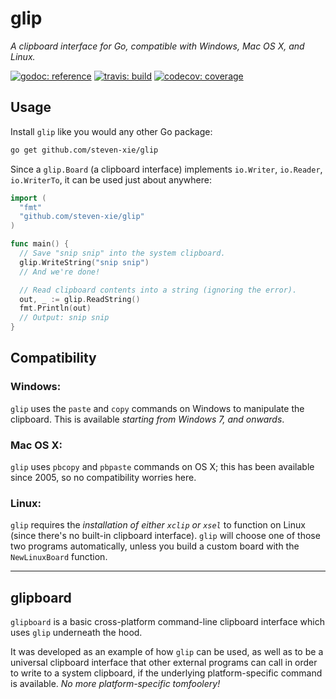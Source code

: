 # glip

_A clipboard interface for Go, compatible with Windows, Mac OS X, and Linux._

[![godoc: reference][godoc-img]][godoc]
[![travis: build][travis-img]][travis]
[![codecov: coverage][codecov-img]][codecov]

## Usage

Install `glip` like you would any other Go package:

```bash
go get github.com/steven-xie/glip
```

Since a `glip.Board` (a clipboard interface) implements `io.Writer`,
`io.Reader`, `io.WriterTo`, it can be used just about anywhere:

```go
import (
  "fmt"
  "github.com/steven-xie/glip"
)

func main() {
  // Save "snip snip" into the system clipboard.
  glip.WriteString("snip snip")
  // And we're done!

  // Read clipboard contents into a string (ignoring the error).
  out, _ := glip.ReadString()
  fmt.Println(out)
  // Output: snip snip
}
```

## Compatibility

### Windows:

`glip` uses the `paste` and `copy` commands on Windows to manipulate the
clipboard. This is available _starting from Windows 7, and onwards_.

### Mac OS X:

`glip` uses `pbcopy` and `pbpaste` commands on OS X; this has been available
since 2005, so no compatibility worries here.

### Linux:

`glip` requires the _installation of either `xclip` or `xsel`_ to function on
Linux (since there's no built-in clipboard interface). `glip` will choose
one of those two programs automatically, unless you build a custom board with
the `NewLinuxBoard` function.

---

## glipboard

`glipboard` is a basic cross-platform command-line clipboard interface
which uses `glip` underneath the hood.

It was developed as an example of how `glip` can be used, as well as to be a
universal clipboard interface that other external programs can call in order to
write to a system clipboard, if the underlying platform-specific command is
available. _No more platform-specific tomfoolery!_

[godoc]: https://godoc.org/github.com/steven-xie/glip
[godoc-img]: https://godoc.org/github.com/steven-xie/glip?status.svg
[travis]: https://travis-ci.org/steven-xie/glip
[travis-img]: https://travis-ci.org/steven-xie/glip.svg?branch=master
[codecov]: https://codecov.io/gh/steven-xie/glip
[codecov-img]: https://codecov.io/gh/steven-xie/glip/branch/master/graph/badge.svg

